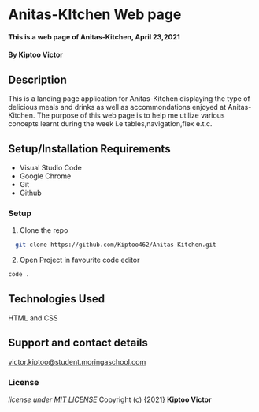 # Anitas-KItchen Web page
#### This is a web page of Anitas-Kitchen, April 23,2021
#### By **Kiptoo Victor**
## Description
This is a landing page application for Anitas-Kitchen displaying the type of delicious meals and drinks as well as accommondations enjoyed at Anitas-Kitchen. The purpose of this web page is to help me utilize various concepts learnt during the week i.e tables,navigation,flex e.t.c.
## Setup/Installation Requirements
* Visual Studio Code
* Google Chrome
* Git
* Github
### Setup
1. Clone the repo

```sh 
  git clone https://github.com/Kiptoo462/Anitas-Kitchen.git
  ```
2. Open Project in favourite code editor

  ```sh
  code .
  ```

## Technologies Used
HTML and CSS
## Support and contact details
victor.kiptoo@student.moringaschool.com
### License
*license under [MIT LICENSE](LICENSE.txt)*
Copyright (c) {2021} **Kiptoo Victor**